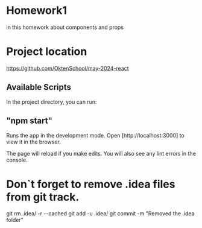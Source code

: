 # Homework1 
in this homework about components and props
# Project location
https://github.com/OktenSchool/may-2024-react

## Available Scripts
In the project directory, you can run:

## "npm start"
Runs the app in the development mode.
Open [http://localhost:3000] to view it in the browser.

The page will reload if you make edits.
You will also see any lint errors in the console.

# Don`t forget to remove .idea files from git track.

git rm .idea/ -r --cached
git add -u .idea/ 
git commit -m "Removed the .idea folder"